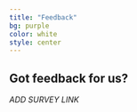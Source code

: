 ```yaml
---
title: "Feedback"
bg: purple
color: white
style: center
---
```


## Got feedback for us?

*ADD SURVEY LINK*
